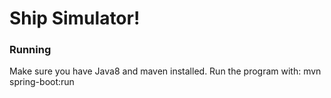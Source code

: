 # Ship Simulator!

### Running
Make sure you have Java8 and maven installed.
Run the program with: mvn spring-boot:run